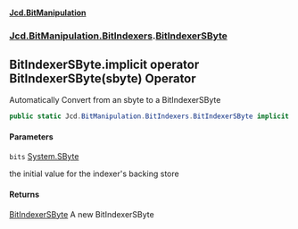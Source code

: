 #### [Jcd.BitManipulation](index.md 'index')
### [Jcd.BitManipulation.BitIndexers](Jcd.BitManipulation.BitIndexers.md 'Jcd.BitManipulation.BitIndexers').[BitIndexerSByte](Jcd.BitManipulation.BitIndexers.BitIndexerSByte.md 'Jcd.BitManipulation.BitIndexers.BitIndexerSByte')

## BitIndexerSByte.implicit operator BitIndexerSByte(sbyte) Operator

Automatically Convert from an sbyte to a BitIndexerSByte

```csharp
public static Jcd.BitManipulation.BitIndexers.BitIndexerSByte implicit operator BitIndexerSByte(sbyte bits);
```
#### Parameters

<a name='Jcd.BitManipulation.BitIndexers.BitIndexerSByte.op_ImplicitJcd.BitManipulation.BitIndexers.BitIndexerSByte(sbyte).bits'></a>

`bits` [System.SByte](https://docs.microsoft.com/en-us/dotnet/api/System.SByte 'System.SByte')

the initial value for the indexer's backing store

#### Returns

[BitIndexerSByte](Jcd.BitManipulation.BitIndexers.BitIndexerSByte.md 'Jcd.BitManipulation.BitIndexers.BitIndexerSByte')
A new BitIndexerSByte